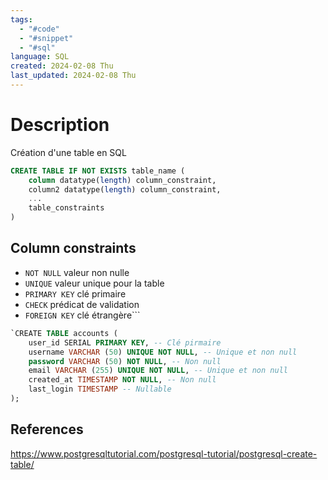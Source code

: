 ```yaml
---
tags:
  - "#code"
  - "#snippet"
  - "#sql"
language: SQL
created: 2024-02-08 Thu
last_updated: 2024-02-08 Thu
---
```

# Description
Création d'une table en SQL

```SQL
CREATE TABLE IF NOT EXISTS table_name (
	column datatype(length) column_constraint,
	column2 datatype(length) column_constraint,
	...
	table_constraints
) 
```

## Column constraints
* `NOT NULL` valeur non nulle
* `UNIQUE` valeur unique pour la table
* `PRIMARY KEY` clé primaire
* `CHECK` prédicat de validation
* `FOREIGN KEY` clé étrangère```

```SQL
`CREATE TABLE accounts (
	user_id SERIAL PRIMARY KEY, -- Clé pirmaire
	username VARCHAR (50) UNIQUE NOT NULL, -- Unique et non null
	password VARCHAR (50) NOT NULL, -- Non null
	email VARCHAR (255) UNIQUE NOT NULL, -- Unique et non null   
	created_at TIMESTAMP NOT NULL, -- Non null
	last_login TIMESTAMP -- Nullable
);
```

## References
https://www.postgresqltutorial.com/postgresql-tutorial/postgresql-create-table/